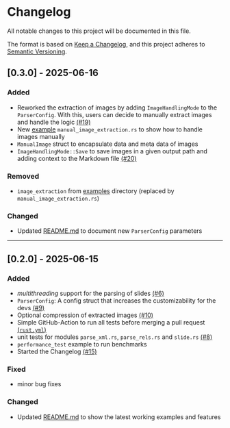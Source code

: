 ﻿# Changelog

All notable changes to this project will be documented in this file.

The format is based on [Keep a Changelog](https://keepachangelog.com/en/1.1.0/),
and this project adheres to [Semantic Versioning](https://semver.org/spec/v2.0.0.html).

## [0.3.0] - 2025-06-16

### Added

- Reworked the extraction of images by adding `ImageHandlingMode` to the `ParserConfig`. With this, users can decide to manually extract images and handle the logic [(#19)](https://github.com/nilskruthoff/pptx-parser/issues/19)
- New [example](https://github.com/nilskruthoff/pptx-parser/tree/master/examples) `manual_image_extraction.rs` to show how to handle images manually
- `ManualImage` struct to encapsulate data and meta data of images
- `ImageHandlingMode::Save` to save images in a given output path and adding context to the Markdown file [(#20)](https://github.com/nilskruthoff/pptx-parser/issues/20)

### Removed

- `image_extraction` from [examples](https://github.com/nilskruthoff/pptx-parser/tree/master/examples) directory (replaced by `manual_image_extraction.rs`)

### Changed

- Updated [README.md](https://github.com/nilskruthoff/pptx-parser/blob/master/README.md) to document new `ParserConfig` parameters

---

## [0.2.0] - 2025-06-15

### Added

- *multithreading* support for the parsing of slides [(#6)](https://github.com/nilskruthoff/pptx-parser/issues/6)
- `ParserConfig`: A config struct that increases the customizability for the devs [(#9)](https://github.com/nilskruthoff/pptx-parser/issues/9)
- Optional compression of extracted images [(#10)](https://github.com/nilskruthoff/pptx-parser/issues/10)
- Simple GitHub-Action to run all tests before merging a pull request [(`rust.yml`)](https://github.com/nilskruthoff/pptx-parser/blob/master/.github/workflows/rust.yml)
- unit tests for modules `parse_xml.rs`, `parse_rels.rs` and `slide.rs` [(#8)](https://github.com/nilskruthoff/pptx-parser/issues/8)
- `performance_test` example to run benchmarks 
- Started the Changelog [(#15)](https://github.com/nilskruthoff/pptx-parser/issues/15)

### Fixed

- minor bug fixes

### Changed

- Updated [README.md](https://github.com/nilskruthoff/pptx-parser/blob/master/README.md) to show the latest working examples and features